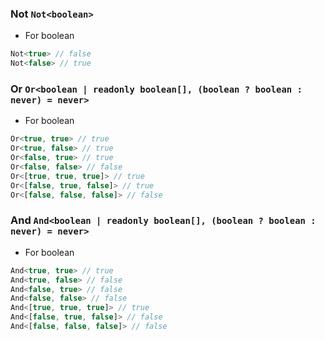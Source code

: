 
### Not `Not<boolean>`
 * For boolean

``` typescript
Not<true> // false
Not<false> // true
```

			
### Or `Or<boolean | readonly boolean[], (boolean ? boolean : never) = never>`
 * For boolean

``` typescript
Or<true, true> // true
Or<true, false> // true
Or<false, true> // true
Or<false, false> // false
Or<[true, true, true]> // true
Or<[false, true, false]> // true
Or<[false, false, false]> // false
```

			
### And `And<boolean | readonly boolean[], (boolean ? boolean : never) = never>`
 * For boolean

``` typescript
And<true, true> // true
And<true, false> // false
And<false, true> // false
And<false, false> // false
And<[true, true, true]> // true
And<[false, true, false]> // false
And<[false, false, false]> // false
```

			